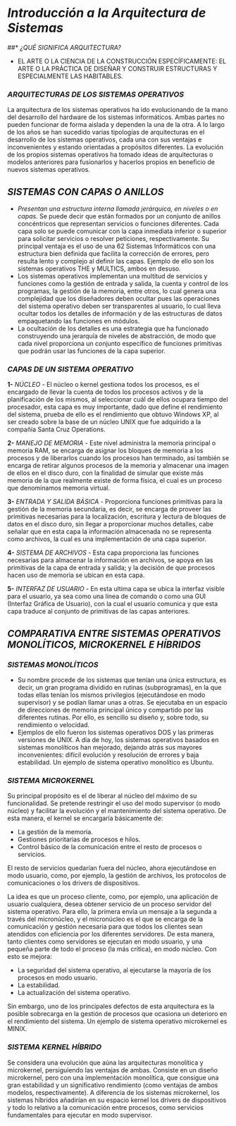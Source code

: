 # ***Introducción a la Arquitectura de Sistemas***

##* *​¿QUÉ SIGNIFICA ARQUITECTURA?*
  - EL ARTE O LA CIENCIA DE LA CONSTRUCCIÓN ESPECÍFICAMENTE:
    EL ARTE O LA PRÁCTICA DE DISEÑAR Y CONSTRUIR ESTRUCTURAS Y ESPECIALMENTE LAS HABITABLES.

### *ARQUITECTURAS DE LOS SISTEMAS OPERATIVOS*

La arquitectura de los sistemas operativos ha ido evolucionando de la mano del desarrollo del  hardware de los sistemas informáticos. Ambas partes no pueden funcionar de forma aislada y dependen la una de la otra. A lo largo de los años se han sucedido varias tipologías de arquitecturas en el desarrollo de los sistemas operativos, cada una con sus ventajas e inconvenientes y estando orientadas a propósitos diferentes. La evolución de los propios sistemas operativos ha tomado ideas de arquitecturas o modelos anteriores para fusionarlos y hacerlos propios en beneficio de nuevos sistemas operativos.

## *SISTEMAS CON CAPAS O ANILLOS*
- *Presentan una estructura interna llamada jerárquica, en niveles o en capas.* Se puede decir que están formados por un conjunto de anillos concéntricos que representan servicios o funciones diferentes. Cada capa solo se puede comunicar con la capa inmediata inferior o superior para solicitar servicios o resolver peticiones, respectivamente. Su principal ventaja es el uso de una 62 Sistemas Informáticos con una  estructura bien definida que facilita la corrección de errores, pero resulta lento y complejo al definir las capas. Ejemplo de ello son los sistemas operativos THE y MULTICS, ambos en desuso.
- Los sistemas operativos implementan una multitud de servicios y funciones como la gestión de entrada y salida, la cuenta y control de los programas, la gestión de la memoria, entre otros, lo cual genera una complejidad que los diseñadores deben ocultar pues las operaciones del sistema operativo deben ser transparentes al usuario, lo cual lleva  ocultar todos los detalles de información y de las estructuras de datos empaquetando las funciones en módulos.
- La ocultación de los detalles es una estrategia que ha funcionado construyendo una jerarquía de niveles de abstracción, de modo que cada nivel proporciona un conjunto específico de funciones primitivas que podrán usar las funciones de la capa superior.

### *CAPAS DE UN SISTEMA OPERATIVO*
  **1-** *NÚCLEO*
    - El núcleo o kernel gestiona todos los procesos, es el encargado de llevar la cuenta de todos los procesos activos y de la planificación de los mismos, al seleccionar cuál de ellos ocupara tiempo del procesador, esta capa es muy importante, dado que define el rendimiento del sistema, prueba de ello es el rendimiento que obtuvo Windows XP, al ser creado sobre la base de un núcleo UNIX que fue adquirido a la compañía Santa Cruz Operations.

  **2-** *MANEJO DE MEMORIA*
    - Este nivel administra la memoria principal o memoria RAM, se encarga de asignar los bloques de memoria a los procesos y de liberarlos cuando los procesos han terminado, así también se encarga de retirar algunos procesos de la memoria y almacenar una imagen de ellos en el disco duro, con la finalidad de simular que existe más memoria de la que realmente existe de forma física, el cual es un proceso que denominamos memoria virtual.

  **3-** *ENTRADA Y SALIDA BÁSICA*
    - Proporciona funciones primitivas para la gestión de la memoria secundaria, es decir, se encarga de proveer las primitivas necesarias para la localización, escritura y lectura de bloques de datos en el disco duro, sin llegar a proporcionar muchos detalles, cabe señalar que en esta capa la información almacenada no se representa como archivos, la cual es una implementación de una capa superior.

   **4-** *SISTEMA DE ARCHIVOS*
     - Esta capa proporciona las funciones necesarias para almacenar la información en archivos, se apoya en las primitivas de la capa de entrada y salida; y la decisión de que procesos hacen uso de memoria se ubican en esta capa.
     
   **5-** *INTERFAZ DE USUARIO*
     - ​En esta ultima capa se ubica la interfaz visible para el usuario, ya sea como una línea de comando o como una GUI (Interfaz Gráfica de Usuario), con la cual el usuario comunica y que esta capa traduce al conjunto de primitivas de las capas anteriores.

## *COMPARATIVA ENTRE SISTEMAS OPERATIVOS MONOLÍTICOS, MICROKERNEL E HÍBRIDOS*
### *SISTEMAS MONOLÍTICOS*
  - Su nombre procede de los sistemas que tenían una única estructura, es decir, un gran programa dividido en rutinas (subprogramas), en la que todas ellas tenían los mismos privilegios (ejecutándose en modo supervisor) y se podían llamar unas a otras. Se ejecutaba en un espacio de direcciones de memoria principal único y compartido por las diferentes rutinas. Por ello, es sencillo su diseño y, sobre todo, su rendimiento o velocidad. ​
  - Ejemplos de ello fueron los sistemas operativos DOS y las primeras versiones de UNIX. A día de hoy, los sistemas operativos basados en sistemas monolíticos han mejorado, dejando atrás sus mayores inconvenientes: difícil evolución y resolución de errores y baja estabilidad. Un ejemplo de sistema operativo monolítico es Ubuntu.

### *​SISTEMA MICROKERNEL*
Su principal propósito es el de liberar al núcleo del máximo de su funcionalidad. Se pretende restringir el uso del modo supervisor (o modo núcleo) y facilitar la evolución y el mantenimiento del sistema operativo. De esta manera, el kernel se encargaría básicamente de: ​
  - La gestión de la memoria. ​
  - Gestiones prioritarias de procesos e hilos. ​
  - Control básico de la comunicación entre el resto de procesos o servicios. 

El resto de servicios quedarían fuera del núcleo, ahora ejecutándose en modo usuario, como, por ejemplo, la gestión de archivos, los protocolos de comunicaciones o los drivers de dispositivos.​

La idea es que un proceso cliente, como, por ejemplo, una aplicación de usuario cualquiera, desea obtener servicio de un proceso servidor del sistema operativo. Para ello, la primera envía un mensaje a la segunda a través del micronúcleo, y el micronúcleo es el que se encarga de la comunicación y gestión necesaria para que todos los clientes sean atendidos con eficiencia por los diferentes servidores. De esta manera, tanto clientes como servidores se ejecutan en modo usuario, y una pequeña parte de todo el proceso (la más crítica), en modo núcleo. Con esto se mejora: ​
  - La seguridad del sistema operativo, al ejecutarse la mayoría de los procesos en modo usuario.​
  - La estabilidad. ​
  - La actualización del sistema operativo. 

Sin embargo, uno de los principales defectos de esta arquitectura es la posible sobrecarga en la gestión de procesos que ocasiona un deterioro en el rendimiento del sistema. Un ejemplo de sistema operativo microkernel es MINIX.

### *SISTEMA KERNEL HÍBRIDO*
​Se considera una evolución que aúna las arquitecturas monolítica y microkernel, persiguiendo las ventajas de ambas. Consiste en un diseño microkernel, pero con una implementación monolítica, que consigue una gran estabilidad y un significativo rendimiento (como ventajas de ambos modelos, respectivamente). A diferencia de los sistemas microkernel, los sistemas híbridos añadirían en su espacio kernel los drivers de dispositivos y todo lo relativo a la comunicación entre procesos, como servicios fundamentales para ejecutar en modo supervisor.
